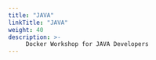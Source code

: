```yaml
---
title: "JAVA"
linkTitle: "JAVA"
weight: 40
description: >-
     Docker Workshop for JAVA Developers
---
```



